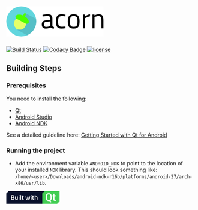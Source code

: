 # ![acorn](resources/images/acorn_with_text.png)

[![Build Status](https://travis-ci.org/achieveaholic/acorn.svg?branch=master)](https://travis-ci.org/achieveaholic/acorn) [![Codacy Badge](https://api.codacy.com/project/badge/Grade/e0c5aa410def431492939be1699b67f7)](https://www.codacy.com/app/DrKaoliN/acorn?utm_source=github.com&amp;utm_medium=referral&amp;utm_content=achieveaholic/acorn&amp;utm_campaign=Badge_Grade) [![license](https://img.shields.io/github/license/mashape/apistatus.svg)]()

## Building Steps

### Prerequisites

You need to install the following:
* [Qt](https://doc.qt.io/qt-5/gettingstarted.html#install-qt)
* [Android Studio](https://developer.android.com/studio/install.html)
* [Android NDK](https://developer.android.com/ndk/guides/index.html)

See a detailed guideline here: [Getting Started with Qt for Android](https://doc.qt.io/qt-5/androidgs.html)

### Running the project

* Add the environment variable `ANDROID_NDK` to point to the location of your installed `NDK` library.
  This should look something like: `/home/<user>/Downloads/android-ndk-r16b/platforms/android-27/arch-x86/usr/lib`.


[![built-with-qt](resources/images/Built_with_Qt.png)](https://www.qt.io/)
